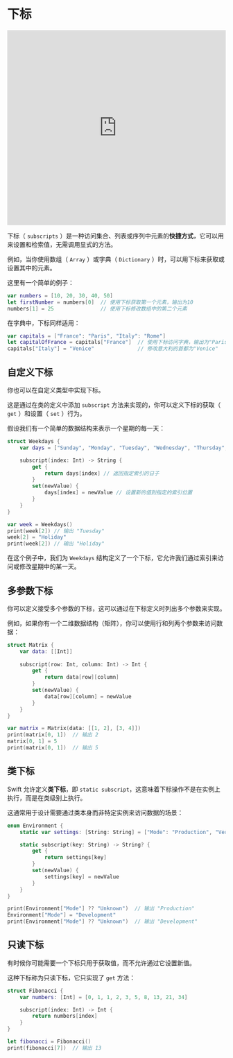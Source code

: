 # 下标

<iframe style="border:none" width="100%" height="450" src="https://whimsical.com/embed/UvvVBe7GN7MWgk3XxtNQkY"></iframe>

下标（ `subscripts` ）是一种访问集合、列表或序列中元素的**快捷方式**，它可以用来设置和检索值，无需调用显式的方法。

例如，当你使用数组（ `Array` ）或字典（ `Dictionary` ）时，可以用下标来获取或设置其中的元素。

这里有一个简单的例子：

```swift
var numbers = [10, 20, 30, 40, 50]
let firstNumber = numbers[0]  // 使用下标获取第一个元素，输出为10
numbers[1] = 25               // 使用下标修改数组中的第二个元素
```

在字典中，下标同样适用：

```swift
var capitals = ["France": "Paris", "Italy": "Rome"]
let capitalOfFrance = capitals["France"]  // 使用下标访问字典，输出为"Paris"
capitals["Italy"] = "Venice"              // 修改意大利的首都为"Venice"
```

## 自定义下标

你也可以在自定义类型中实现下标。

这是通过在类的定义中添加 `subscript` 方法来实现的，你可以定义下标的获取（ `get` ）和设置（ `set` ）行为。

假设我们有一个简单的数据结构来表示一个星期的每一天：

```swift
struct Weekdays {
    var days = ["Sunday", "Monday", "Tuesday", "Wednesday", "Thursday", "Friday", "Saturday"]

    subscript(index: Int) -> String {
        get {
            return days[index] // 返回指定索引的日子
        }
        set(newValue) {
            days[index] = newValue // 设置新的值到指定的索引位置
        }
    }
}

var week = Weekdays()
print(week[2]) // 输出 "Tuesday"
week[2] = "Holiday"
print(week[2]) // 输出 "Holiday"
```

在这个例子中，我们为 `Weekdays` 结构定义了一个下标，它允许我们通过索引来访问或修改星期中的某一天。


## 多参数下标

你可以定义接受多个参数的下标，这可以通过在下标定义时列出多个参数来实现。

例如，如果你有一个二维数据结构（矩阵），你可以使用行和列两个参数来访问数据：

```swift
struct Matrix {
    var data: [[Int]]
    
    subscript(row: Int, column: Int) -> Int {
        get {
            return data[row][column]
        }
        set(newValue) {
            data[row][column] = newValue
        }
    }
}

var matrix = Matrix(data: [[1, 2], [3, 4]])
print(matrix[0, 1])  // 输出 2
matrix[0, 1] = 5
print(matrix[0, 1])  // 输出 5
```

## 类下标

Swift 允许定义**类下标**，即 `static subscript`，这意味着下标操作不是在实例上执行，而是在类级别上执行。

这通常用于设计需要通过类本身而非特定实例来访问数据的场景：

```swift
enum Environment {
    static var settings: [String: String] = ["Mode": "Production", "Version": "1.0"]

    static subscript(key: String) -> String? {
        get {
            return settings[key]
        }
        set(newValue) {
            settings[key] = newValue
        }
    }
}

print(Environment["Mode"] ?? "Unknown")  // 输出 "Production"
Environment["Mode"] = "Development"
print(Environment["Mode"] ?? "Unknown")  // 输出 "Development"
```

## 只读下标

有时候你可能需要一个下标只用于获取值，而不允许通过它设置新值。

这种下标称为只读下标，它只实现了 `get` 方法：

```swift
struct Fibonacci {
    var numbers: [Int] = [0, 1, 1, 2, 3, 5, 8, 13, 21, 34]

    subscript(index: Int) -> Int {
        return numbers[index]
    }
}

let fibonacci = Fibonacci()
print(fibonacci[7])  // 输出 13
```

